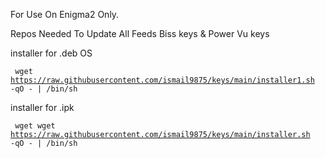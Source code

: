 For Use On Enigma2 Only.

Repos Needed To Update All Feeds Biss keys & Power Vu keys

installer for .deb OS

<code> wget https://raw.githubusercontent.com/ismail9875/keys/main/installer1.sh -qO - | /bin/sh </code>


installer for .ipk

<code> wget wget https://raw.githubusercontent.com/ismail9875/keys/main/installer.sh -qO - | /bin/sh <code>

